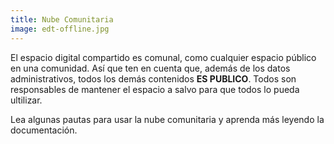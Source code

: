 ```yaml
---
title: Nube Comunitaria
image: edt-offline.jpg
---
```


El espacio digital compartido es comunal, como cualquier espacio público en una comunidad. Así que ten en cuenta que, además de los datos administrativos, todos los demás contenidos **ES PUBLICO**. Todos son responsables de mantener el espacio a salvo para que todos lo pueda ultilizar.

Lea algunas pautas para usar la nube comunitaria y aprenda más leyendo la documentación.

<app-button :color="true" target="_self" link="/guide-lines" text="Read guide-lines"></app-button>

<app-button localurl=":8086/all/https://docs.earthdefenderstoolkit.com/device-usage/bundled-applications/file-management/storing-locally" text="Lea documentación"></app-button>
